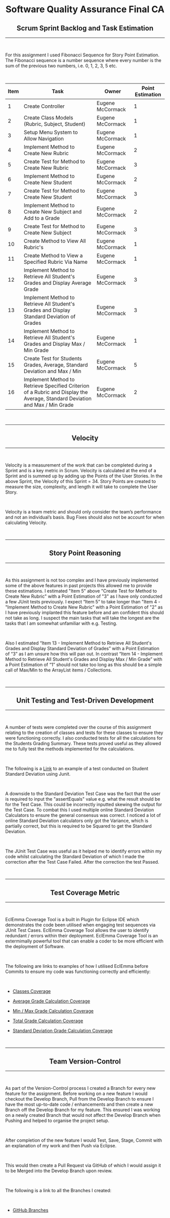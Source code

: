 # <center> Software Quality Assurance Final CA </center>

## <center> Scrum Sprint Backlog and Task Estimation </center>

---

<br />

For this assignment I used Fibonacci Sequence for Story Point Estimation. The Fibonacci sequence is a number sequence where every number is the sum of the previous two numbers, i.e. 0, 1, 2, 3, 5 etc. 

<br />

|Item | Task | Owner | Point Estimation |
| --- | ---  |  ---  |     ---      |
|  1  | Create Controller | Eugene McCormack | 1 |
|  2  | Create Class Models (Rubric, Subject, Student) | Eugene McCormack | 1 |
|  3  | Setup Menu System to Allow Navigation | Eugene McCormack | 1 |
|  4  | Implement Method to Create New Rubric | Eugene McCormack | 2 |
|  5  | Create Test for Method to Create New Rubric | Eugene McCormack | 3 |
|  6  | Implement Method to Create New Student| Eugene McCormack | 2 |
|  7  | Create Test for Method to Create New Student | Eugene McCormack | 3 |
|  8  | Implement Method to Create New Subject and Add to a Grade| Eugene McCormack | 2 |
|  9  | Create Test for Method to Create New Subject | Eugene McCormack | 3 |
|  10  | Create Method to View All Rubric's | Eugene McCormack | 1 |
|  11  | Create Method to View a  Specified Rubric Via Name | Eugene McCormack | 1 |
|  12  | Implement Method to Retrieve All Student's Grades and Display Average Grade| Eugene McCormack | 3 |
|  13  | Implement Method to Retrieve All Student's Grades and Display Standard Deviation of Grades| Eugene McCormack | 3 |
|  14  | Implement Method to Retrieve All Student's Grades and Display Max / Min Grade| Eugene McCormack | 1 |
|  15  | Create Test for Students Grades, Average, Standard Deviation and Max / Min | Eugene McCormack | 5 |
|  16  | Implement Method to Retrieve Specified Criterion of a Rubric and Display the Average, Standard Deviation and Max / Min Grade| Eugene McCormack | 2 |

<br />

---
## <center> Velocity </center>
---

<br/>

Velocity is a measurement of the work that can be completed during a Sprint and is a key metric in Scrum. Velocity is calculated at the end of a Sprint and is summed up by adding up the Points of the User Stories. In the above Sprint, the Velocity of this Sprint = 34. Story Points are created to measure the size, complexity, and length it will take to complete the User Story. 

<br/>

Velocity is a team metric and should only consider the team’s performance and not an individual’s basis. Bug Fixes should also not be account for when calculating Velocity.


<br/>

---
## <center> Story Point Reasoning </center>
---

<br/>

As this assignment is not too complex and I have previously implemented some of the above features in past projects this allowed me to provide these estimations. I estimated "Item 5" above "Create Test for Method to Create New Rubric" with a Point Estimation of "3" as I have only conducted a few JUnit tests previously. I expect “Item 5” to take longer than "Item 4 - "Implement Method to Create New Rubric" with a Point Estimation of "2" as I have previously implanted this feature before and am confident this should not take as long. I suspect the main tasks that will take the longest are the tasks that I am somewhat unfamiliar with e.g. Testing.

<br/>

Also I estimated  “Item 13 - Implement Method to Retrieve All Student's Grades and Display Standard Deviation of Grades” with a Point Estimation of “3” as I am unsure how this will pan out. In contrast “Item 14 - Implement Method to Retrieve All Student's Grades and Display Max / Min Grade” with a Point Estimation of “1” should not take too long as this should be a simple call of Max/Min to the ArrayList items / Collections. 

<br/>

---
## <center> Unit Testing and Test-Driven Development </center>
---

<br/>

A number of tests were completed over the course of this assignment relating to the creation of classes and tests for these classes to ensure they were functioning correctly. I also conducted tests for all the calculations for the Students Grading Summary. These tests proved useful as they allowed me to fully test the methods implemented for the calculations. 

<br/>

The following is a [Link](https://github.com/eugenemccormack/Software_Quality_Assurance_Final_CA/pull/19/files) to an example of a test conducted on Student Standard Deviation using Junit.

<br/>

A downside to the Standard Deviation Test Case was the fact that the user is required to input the "assertEquals" value e.g. what the result should be for the Test Case. This could be incorrectly inputted skewing the output for the Test Case. To combat this I used multiple online Standard Deviation Calculators to ensure the general consensus was correct. I noticed a lot of online Standard Deviation calculators only got the Variance, which is partially correct, but this is required to be Squared to get the Standard Deviation.

<br/>

The JUnit Test Case was useful as it helped me to identify errors within my code whilst calculating the Standard Deviation of which I made the correction after the Test Case Failed. After the correction the test Passed.

<br/>

---
## <center> Test Coverage Metric </center>
---

<br/>

EclEmma Coverage Tool is a built in Plugin for Eclipse IDE which demonstrates the code been utilised when engaging test sequences via JUnit Test Cases. EclEmma Coverage Tool allows the user to identify redundant / errors within their deployment. EclEmma Coverage Tool is an extermimally powerful tool that can enable a coder to be more efficient with the deployment of Software.

<br/>

The following are links to examples of how I utilised EclEmma before Commits to ensure my code was functioning correctly and efficiently:

<br/>

* [Classes Coverage](https://github.com/eugenemccormack/Software_Quality_Assurance_Final_CA/pull/11)

* [Average Grade Calculation Coverage](https://github.com/eugenemccormack/Software_Quality_Assurance_Final_CA/pull/15)

* [Min / Max Grade Calculation Coverage](https://github.com/eugenemccormack/Software_Quality_Assurance_Final_CA/pull/16)

* [Total Grade Calculation Coverage](https://github.com/eugenemccormack/Software_Quality_Assurance_Final_CA/pull/17)

* [Standard Deviation Grade Calculation Coverage](https://github.com/eugenemccormack/Software_Quality_Assurance_Final_CA/pull/19)


<br/>

---
## <center> Team Version-Control  </center>
---

<br/>

As part of the Version-Control process I created a Branch for every new feature for the assignment. Before working on a new feature I would checkout the Develop Branch, Pull from the Develop Branch to ensure I have the most up-to-date code / enhancements and then create a new Branch off the Develop Branch for my feature. This ensured I was working on a newly created Branch that would not affect the Develop Branch when Pushing and helped to organise the project setup.

<br/>

After completion of the new feature I would Test, Save, Stage, Commit with an explanation of my work and then Push via Eclipse. 

<br/>

This would then create a Pull Request via GitHub of which I would assign it to be Merged into the Develop Branch upon review. 

<br/>

The following is a link to all the Branches I created:

<br/>

* [GitHub Branches](https://github.com/eugenemccormack/Software_Quality_Assurance_Final_CA/branches/all)

<br/>





